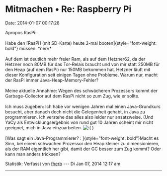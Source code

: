Mitmachen • Re: Raspberry Pi
============================

Date: 2014-01-07 00:17:28

Apropos RasPi:\
\
Habe den [RasPi1 (mit SD-Karte) heute 2-mal
booten]{style="font-weight: bold"} müssen. \*nerv\*\
\
Auf dem ist deutlich mehr freier Ram, als auf dem Hetzner62, da der
Hetzner noch 80MB für das Tor-Relais braucht und von mir statt 250MB für
den Heap (auf dem RasPi) nur 150MB bekommen hat. Hetzner läuft mit
dieser Konfiguration seit einigen Tagen ohne Probleme. Warum nur, macht
der RasPi immer Java-Heap-Memory-Fehler?\
\
Meine aktuelle Annahme: Wegen des schwächeren Prozessors kommt der
Garbage-Collector auf dem RasPi nicht so zum Zug, wie er sollte.\
\
Ich muss zugeben: Ich habe vor wenigen Jahren mal einen Java-Grundkurs
besucht, aber danach doch nicht die Gelegenheit gehabt, in Java zu
programmieren. Ich verstehe das alles also leider nur ansatzweise. (Und
YaCy als Entwicklungsergebnis von rund gut 10 Jahren scheint mir nicht
geeignet, mich in Java einzuarbeiten.
![:(](http://forum.yacy-websuche.de/images/smilies/icon_e_sad.gif "Sad")
)\
\
[Was sagt ein Java-Programmierer? : ]{style="font-weight: bold"}Macht es
Sinn, bei einem schwachen Prozessor den Heap kleiner zu dimensionieren,
als der RAM eigentlich her gibt, damit der GC besser zum Zug kommt? Oder
kann man anders tricksen?

Statistik: Verfasst von
[fherb](http://forum.yacy-websuche.de/memberlist.php?mode=viewprofile&u=9031)
--- Di Jan 07, 2014 12:17 am

------------------------------------------------------------------------
